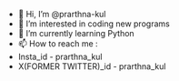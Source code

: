 - 👋 Hi, I’m @prarthna-kul
- 👀 I’m interested in coding new programs
- 🌱 I’m currently learning Python
- 📫 How to reach me :
- Insta_id - prarthna_kul
- X(FORMER TWITTER)_id - prarthna_kul

<!---
prarthna-kul/prarthna-kul is a ✨ special ✨ repository because its `README.md` (this file) appears on your GitHub profile.
You can click the Preview link to take a look at your changes.
--->
